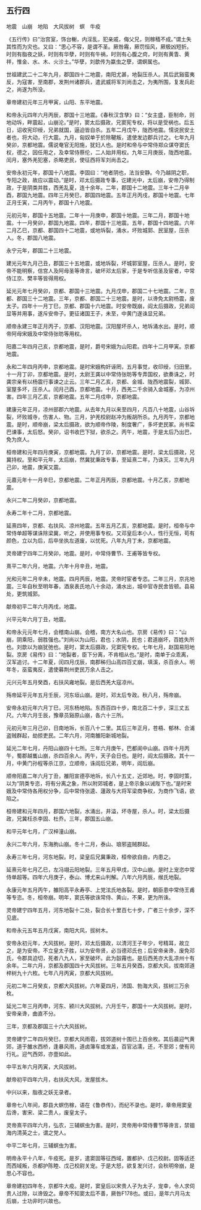## 五行四


地震　山崩　地陷　大风拔树　螟　牛疫

《五行传》曰“治宫室，饰台榭，内淫乱，犯亲戚，侮父兄，则稼穑不成。”谓土失其性而为灾也。又曰：“思心不容，是谓不圣。厥咎霿，厥罚恒风，厥极凶短折。时则有脂夜之妖，时则有华孽，时则有牛祸，时则有心腹之疴，时则有黄眚、黄祥，惟金、水、木、火沴土。”华孽，刘歆传为蠃虫之孽，谓螟属也。

世祖建武二十二年九月，郡国四十二地震，南阳尤甚，地裂压杀人。其后武谿蛮夷反，为寇害，至南郡，发荆州诸郡兵，遣武威将军刘尚击之，为夷所围，复发兵赴之，尚遂为所没。

章帝建初元年三月甲寅，山阳、东平地震。

和帝永元四年六月丙辰，郡国十三地震。《春秋汉含孳》曰：“女主盛，臣制命，则地动坼，畔震起，山崩沦。”是时，窦太后摄政，兄窦宪专权，将以是受祸也。后五日，诏收宪印绶，兄弟就国，逼迫皆自杀。五年二月戊午，陇西地震。懦说民安土者也，将大动，行大震。九月，匈奴单于於除鞬叛，遣使发边郡兵讨之。七年九月癸卯，京都地震。儒说奄官无阳施，犹妇人也。是时和帝与中常侍郑众谋夺窦氏权，德之，因任用之，及幸常侍蔡伦，二人始并用权。九年三月庚辰，陇西地震。闰月，塞外羌犯塞，杀略吏民，使征西将军刘尚击之。

安帝永初元年，郡国十八地震。李固曰：“地者阴也，法当安静。今乃越阴之职，专阳之政，故应以震动。”是时，邓太后摄政专事，讫建光中，太后崩，安帝乃得制政，于是阴类并胜，西羌乱夏，连十余年。二年，郡国十二地震。三年十二月辛酉，郡国九地震。四年三月癸巳，郡国四地震。五年正月丙戌，郡国十地震。七年正月壬寅，二月丙午，郡国十八地震。

元初元年，郡国十五地震。二年十一月庚申，郡国十地震。三年二月，郡国十地震。十一月癸卯，郡国九地震。四年，郡国十三地震。五年，郡国十四地震。六年二月乙巳，京都、郡国四十二地震，或地坼裂，涌水，坏败城郭、民室屋，压杀人。冬，郡国八地震。

永宁元年，郡国二十三地震。

建光元年九月己丑，郡国三十五地震，或地坼裂，坏城郭室屋，压杀人。是时，安帝不能明察，信宫人及阿母圣等谗言，破坏邓太后家，于是专听信圣及宦者，中常侍江京、樊丰等皆得用权。

延光元年七月癸卯，京都、郡国十三地震。九月戊申，郡国二十七地震。二年，京都、郡国三十二地震。三年，京都、郡国二十三地震。是时，以谗免太尉杨震，废太子。四年十一月丁巳，京都、郡国十六地震。时安帝既崩，阎太后摄政，兄弟阎显等并用事，遂斥安帝子。更征诸国王子，未至，中黄门遂诛显兄弟。

顺帝永建三年正月丙子，京都、汉阳地震。汉阳屋坏杀人，地坼涌水出。是时，顺帝阿母宋娥及中常侍张昉等用权。

阳嘉二年四月己亥，京都地震，是时，爵号宋娥为山阳君。四年十二月甲寅。京都地震。

永和二年四月丙申，京都地震。是时宋娥构奸诬罔，五月事觉，收印绶，归田里。十一月丁卯，京都地震。是时，太尉王龚以中常侍张昉等专弄国权，欲奏诛之，时龚宗亲有以杨震行事谏之止云。三年二月乙亥，京都、金城、陇西地震裂，城郭、室屋多坏，压杀人。闰月己酉，京都地震。十月，西羌二千余骑入金城塞，为凉州害。四年三月乙亥，京都地震。五年二月戍申，京都地震。

建康元年正月，凉州部郡六地震。从去年九月以来至四月，凡百八十地震，山谷坼裂，坏败城寺，伤害人、物。三月，护羌校尉赵冲为叛胡所杀。九月丙午，京都地震。是时，顺帝崩，梁太后摄政，欲为顺帝作陵，制度奢广，多坏吏民冢。尚书栾巴谏事，太后怒。癸卯，诏书收巴下狱，欲杀之。丙午，地震，于是太后乃出巴，免为庶人。

桓帝建和元年四月庚寅，京都地震。九月丁卯，京都地震。是时，梁太后摄政，兄冀持权。至和平元年，太后崩，然冀犹秉政专事，至延熹二年，乃诛灭。三年九月己卯，地震，庚寅又震。

元嘉元年十一月辛巳，京都地震。二年正月丙辰，京都地震。十月乙亥，京都地震。

永兴二年二月癸卯，京都地震。

永寿二年十二月，京都地震。

延熹四年，京都、右扶风、凉州地震。五年五月乙亥，京都地震。是时，桓帝与中常侍单超等谋诛除梁冀，听之，并使用事专权。又邓皇后本小人，性行无恒，苟有颜色，立以为后，后卒坐执左道废，以忧死。八年九月丁未，京都地震。

灵帝建宁四年二月癸卯，地震。是时，中常侍曹节、王甫等皆专权。

熹平二年六月，地震。六年十月辛丑，地震。

光和元年二月辛未，地震。四月丙辰，地震。灵帝时宦者专恣。二年三月，京兆地震。三年自秋至明年春，酒泉表氏地八十余动，涌水出，城中官寺民舍皆顿。县易处，更筑城郭。

献帝初平二年六月丙戌，地震。

兴平元年六月丁丑，地震。

和帝永元元年七月，会稽南山崩。会稽，南方大名山也。京房《易传》曰：“山崩，阴乘阳，弱胜强也。”刘尚以为山阳，君也；水阴，民也；君道崩坏，百姓失所也。刘歆以为崩犹弛也。是时，窦太后摄政，兄窦宪专权。七年七月，赵国易阳地裂。京房《易传》曰：“地裂者，臣下分离，不肯相从也。”是时，南单于众乖离，汉军追讨。十二年夏，闰四月戊辰，南郡秭归山高四百丈崩，填溪，杀百余人。明年冬，巫蛮夷反，遣使募荆州吏民万余人击之。

元兴元年五月癸酉，右扶风雍地裂。是后西羌大寇凉州。

殇帝延平元年五月壬辰，河东垣山崩。是时，邓太后专政。秋八月，殇帝崩。

安帝永初元年六月丁巳，河东杨地陷。东西百四十步，南北百二十步，深三丈五尺。六年六月壬辰，豫章员谿原山崩，各六十三所。

元初元年三月己卯，日南地坼，长百八十二里。其后三年正月，苍梧、郁林、合浦盗贼群起，劫掠吏民。二年六月，河南雒阳新城地裂。

延光二年七月，丹阳山崩四十七所。三年六月庚午，巴都阆中山崩。四年十月丙午，蜀郡越巂山崩，杀四百余人。丙午，天子会日也。是时，阎太后摄政。其十一月，中黄门孙程等杀江京，立顺帝，诛阎后兄弟，明年，阎后崩。

顺帝阳嘉二年六月丁丑，雒阳宣德亭地坼，长八十五丈，近郊地。时，李固时策，以为“阴类专恣，将有分离之象，所以附郊城者，是上帝示象以诫陛下也。”是时宋娥及中常侍各用权分争，后中常侍张逵、蘧政与大将军梁商争权，为商作飞语，欲陷之。

桓帝建和元年四月，郡国六地裂，水涌出，井溢，坏寺屋，杀人。时，梁太后摄政，兄冀枉杀李固、杜乔。三年，郡国五山崩。

和平元年七月，广汉梓潼山崩。

永兴二年六月，东海朐山崩。冬十二月，泰山、琅邪盗贼群起。

永寿三年七月，河东地裂。时，梁皇后兄冀秉政，桓帝欲自由，内患之。

延熹元年七月乙巳，左冯翊云阳地裂。三年五月甲戌，汉中山崩。是时上宠恣中常侍单超等。四年六月庚子，泰山、博尤来山判解。八年六月丙辰，缑氏地裂。

永康元年五月丙午，雒阳高平永寿亭、上党泫氏地各裂。是时，朝臣患中常侍王甫等专恣。冬，桓帝崩。明年，窦氏等欲诛常侍、黄山，不果，更为所诛。

灵帝建宁四年五月，河东地裂十二处，裂合长十里百七十步，广者三十余步，深不见底。

和帝永元五年五月戊寅，南阳大风，拔树木。

安帝永初元年，大风拔树。是时，邓太后摄政，以清河王子年少，号精耳，故立之，是为安帝。不立皇太子胜，以为安帝贤，必当德邓氏也；后安帝亲谗，废免邓氏，令郡具迫切，死者八九人，家至破坏。此为瞉霿也。是后西羌亦大乱凉州十有余年。二年六月，京都及郡国四十大风拔树。三年五月癸酉，京都大风，拔南郊道梓树九十六枚。七年八月丙寅，京都大风拔树。

元初二年二月癸亥，京都大风拔树。六年夏四月，沛国、勃海大风，拔树三万余枚。

延光二年三月丙申，河东、颍川大风拔树。六月壬午，郡国十一大风拔树。是时，安帝亲谗，曲直不分。

三年，京都及郡国三十六大风拔树。

灵帝建宁二年四月癸巳，京都大风雨雹，拔郊道树十围已上百余枚。其后晨迎气黄郊，道于雒水西桥，逢暴风雨，道卤簿车或发盖，百官沾濡，还，不至郊；使有司行礼。迎气西郊，亦壹如此。

中平五年六月丙寅，大风拔树。

献帝初平四年六月，右扶风大风，发屋拔木。

中兴以来，脂夜之妖无录者。

章帝七八年间，郡县大螟伤稼，语在《鲁恭传》，而纪不录也。是时，章帝用窦皇后谗，害宋、梁二贵人，废皇太子。

灵帝熹平四年六月，弘农，三辅螟虫为害。是时，灵帝用中常侍曹节等谗言，禁锢海内清英之士，谓之党人。

中平二年七月，三辅螟虫为害。

明帝永平十八年，牛疫死。是岁，遣窦固等征西域，置都护、戊己校尉。固等适还而西域叛，杀都护陈睦、戊己校尉关宠。于是大怒，欲复发兴讨，会秋明帝崩，是思心不容也。

章帝建初四年冬，京都牛大疫。是时，窦皇后以宋贵人子为太子，宠幸，令人求伺贵人过隙，以谗毁之。章帝不知窦太后不善，厥咎F178也。或曰，是年六月马太后崩，士功非时兴故也。

